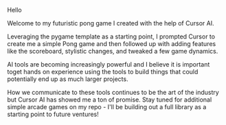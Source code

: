 Hello

Welcome to my futuristic pong game I created with the help of Cursor AI.

Leveraging the pygame template as a starting point, I prompted Cursor to create me a simple Pong game and then followed up with adding features like the scoreboard, stylistic changes, and tweaked a few game dynamics.

AI tools are becoming increasingly powerful and I believe it is important toget hands on experience using the tools to build things that could potentially end up as much larger projects.

How we communicate to these tools continues to be the art of the industry but Cursor AI has showed me a ton of promise. Stay tuned for additional simple arcade games on my repo - I'll be building out a full library as a starting point to future ventures!

